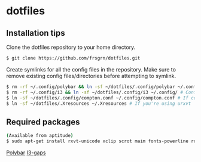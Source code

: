# dotfiles
## Installation tips
Clone the dotfiles repository to your home directory.
```bash
$ git clone https://github.com/frsgrn/dotfiles.git
```
Create symlinks for all the config files in the repository. Make sure to remove existing config files/directories before attempting to symlink.
```bash
$ rm -rf ~/.config/polybar && ln -sf ~/dotfiles/.config/polybar ~/.config/ # If polybar is installed
$ rm -rf ~/.config/i3 && ln -sf ~/dotfiles/.config/i3 ~/.config/ # Config created for i3-gaps
$ ln -sf ~/dotfiles/.config/compton.conf ~/.config/compton.conf # If compton is installed
$ ln -sf ~/dotfiles/.Xresources ~/.Xresources # If you're using urxvt
```
## Required packages
```bash
(Available from aptitude)
$ sudo apt-get install rxvt-unicode xclip scrot maim fonts-powerline rofi feh playerctl compton
```
[Polybar](https://www.reddit.com/r/linux4noobs/comments/9690ia/how_do_i_install_polybar_on_ubuntu_1804/ecjh4hn?utm_source=share&utm_medium=web2x)
[I3-gaps](https://gist.github.com/boreycutts/6417980039760d9d9dac0dd2148d4783)
